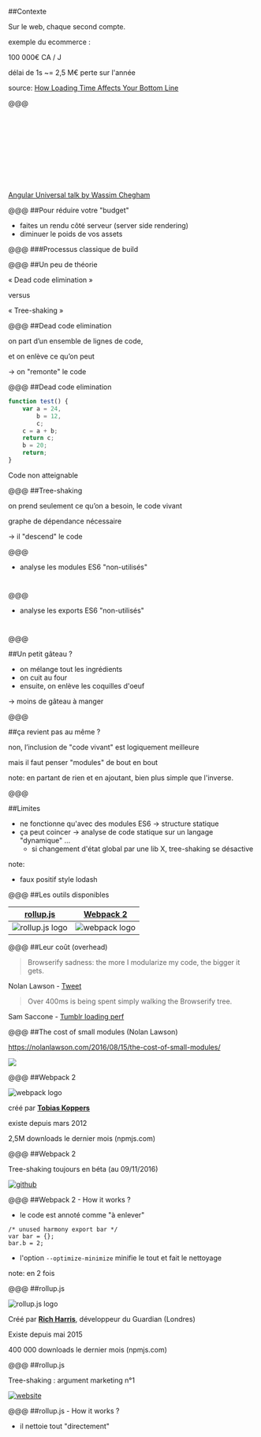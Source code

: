 <!-- .slide: data-background-image="img/loading-time-lrg.jpg" data-background-position="0% 18%" class="darker-overlay"-->
##Contexte

Sur le web, chaque second compte.

exemple du ecommerce :

100 000€ CA / J

délai de 1s ~= 2,5 M€ perte sur l'année

source: [How Loading Time Affects Your Bottom Line](https://blog.kissmetrics.com/loading-time/)


@@@
<!-- .slide: data-background-image="img/web-app-gap.png" data-background-size="contain" data-background-color="#fff"-->

&nbsp;

&nbsp;

&nbsp;

&nbsp;

&nbsp;

[Angular Universal talk by Wassim Chegham](http://slides.com/wassimchegham/angular2-universal#/8)

@@@
##Pour réduire votre "budget"

- faites un rendu côté serveur (server side rendering)
- diminuer le poids de vos assets

@@@
###Processus classique de build

<div data-svg-fragment="img/build-process.svg">
  <a class="fragment" title="[*|id=entry-files]"></a>
  <a class="fragment" title="[*|id=concat]"></a>
  <a class="fragment" title="[*|id=min]"></a>
  <a class="fragment" title="[*|id=dce]"></a>
  <a class="fragment" title="[*|id=tree]"></a>
  <a class="fragment" title="[*|id=out-files]"></a>
</div>

@@@
##Un peu de théorie

« Dead code elimination »

versus

« Tree-shaking »

@@@
##Dead code elimination

on part d’un ensemble de lignes de code,

et on enlève ce qu’on peut

&#8594; on "remonte" le code<!-- .element: class="fragment" -->

@@@
##Dead code elimination

```javascript
function test() {
    var a = 24,
        b = 12,
        c;
    c = a + b;
    return c;
    b = 20;
    return;
}
```

Code non atteignable<!-- .element: class="fragment" data-code-focus="7-8" -->

@@@
##Tree-shaking

on prend seulement ce qu’on a besoin, le code vivant

graphe de dépendance nécessaire

&#8594; il "descend" le code<!-- .element: class="fragment" -->

@@@
- analyse les modules ES6 "non-utilisés"

<div style="margin-bottom: 40px;"></div>

<div data-svg-fragment="img/tree-shaking-modules.svg">
  <a class="fragment" title="[*|id=out]"></a>
</div>

@@@
- analyse les exports ES6 "non-utilisés"

<div style="margin-bottom: 40px;"></div>

<div data-svg-fragment="img/tree-shaking-exports.svg">
  <a class="fragment" title="[*|id=out]"></a>
</div>

@@@
<!-- .slide: data-background-image="img/cooking.jpg"-->
##Un petit gâteau ?

- on mélange tout les ingrédients<!-- .element: class="fragment" -->
- on cuit au four<!-- .element: class="fragment" -->
- ensuite, on enlève les coquilles d'oeuf<!-- .element: class="fragment" -->

&#8594; moins de gâteau à manger<!-- .element: class="fragment" -->

@@@

##ça revient pas au même ?

non, l’inclusion de "code vivant" est logiquement meilleure<!-- .element: class="fragment" -->

mais il faut penser "modules" de bout en bout<!-- .element: class="fragment" -->

note:
en partant de rien et en ajoutant, bien plus simple que l'inverse.

@@@

##Limites

- ne fonctionne qu'avec des modules ES6 -> structure statique<!-- .element: class="fragment" -->
- ça peut coincer -> analyse de code statique sur un langage "dynamique" ...<!-- .element: class="fragment" -->
    - si changement d'état global par une lib X, tree-shaking se désactive

note:
- faux positif style lodash

@@@
##Les outils disponibles

| [rollup.js](http://rollupjs.org/) | [Webpack 2](https://webpack.js.org/) |
|:---------:|:---------:|
| ![rollup.js logo](img/rollup.png) | ![webpack logo](img/webpack.png) |

@@@
##Leur coût (overhead)

> Browserify sadness: the more I modularize my code, the bigger it gets.

Nolan Lawson - [Tweet](https://twitter.com/nolanlawson/status/653058308643921920)

> Over 400ms is being spent simply walking the Browserify tree.

Sam Saccone - [Tumblr loading perf](https://docs.google.com/document/d/1E2w0UQ4RhId5cMYsDcdcNwsgL0gP_S6SDv27yi1mCEY/edit)

@@@
##The cost of small modules (Nolan Lawson)

https://nolanlawson.com/2016/08/15/the-cost-of-small-modules/

![](img/cost.jpg)

@@@
##Webpack 2

![webpack logo](img/webpack.png)

créé par [__Tobias Koppers__](https://github.com/sokra)

existe depuis mars 2012

2,5M downloads le dernier mois (npmjs.com)

@@@
##Webpack 2

Tree-shaking toujours en béta (au 09/11/2016)

[![github](img/webpack-2-github-roadmap.png)](https://github.com/webpack/webpack/projects/1)

@@@
##Webpack 2 - How it works ?

- le code est annoté comme "à enlever"

```
/* unused harmony export bar */
var bar = {};
bar.b = 2;
```

- l'option ```--optimize-minimize``` minifie le tout et fait le nettoyage

note:
en 2 fois

@@@
##rollup.js

![rollup.js logo](img/rollup.png)

Créé par [__Rich Harris__](https://github.com/Rich-Harris), développeur du Guardian (Londres)

Existe depuis mai 2015

400 000 downloads le dernier mois (npmjs.com)

@@@
##rollup.js

Tree-shaking : argument marketing n°1

[![website](img/rollup.js.org.png)](http://rollupjs.org/)

@@@
##rollup.js - How it works ?

- il nettoie tout "directement"
